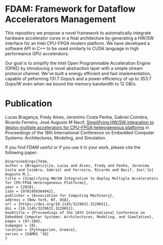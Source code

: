 # FDAM: Framework for Dataflow Accelerators Management  

This repository we propose a novel framework to automatically integrate hardware accelerator cores in a final architecture by generating a HW/SW interface for an Intel CPU-FPGA modern platform. We have developed a software API in C++ to be used similarly to CUDA language in  high performance GPU accelerators.

Our goal is to simplify the Intel Open Programmable Acceleration Engine (OPAE) by introducing a novel abstraction layer with a simple stream protocol channel. We've built a energy efficient and fast implementation, capable of peforming 131.7 Gops/s and a power efficiency of up to 353.7 Gops/W even when we bound the memory bandwidth to 12 GB/s.
  
# Publication
  
Lucas Bragança, Fredy Alves, Jeronimo Costa Penha, Gabriel Coimbra, Ricardo Ferreira, José Augusto M Nacif, [Simplifying HW/SW integration to deploy multiple accelerators for CPU-FPGA heterogeneous platforms](https://dl.acm.org/doi/pdf/10.1145/3229631.3229651) in Proceedings of the 18th International Conference on Embedded Computer Systems: Architectures, Modeling, and Simulation.
  
If you find FDAM useful or if you use it in your work, please cite the following paper:
  
  ```
@inproceedings{fdam,
author = {Bragan\c{c}a, Lucas and Alves, Fredy and Penha, Jeronimo Costa and Coimbra, Gabriel and Ferreira, Ricardo and Nacif, Jos\'{e} Augusto M.},
title = {Simplifying HW/SW Integration to Deploy Multiple Accelerators for CPU-FPGA Heterogeneous Platforms},
year = {2018},
isbn = {9781450364942},
publisher = {Association for Computing Machinery},
address = {New York, NY, USA},
url = {https://doi.org/10.1145/3229631.3229651},
doi = {10.1145/3229631.3229651},
booktitle = {Proceedings of the 18th International Conference on Embedded Computer Systems: Architectures, Modeling, and Simulation},
pages = {97–104},
numpages = {8},
location = {Pythagorion, Greece},
series = {SAMOS ’18}
}

```


  
